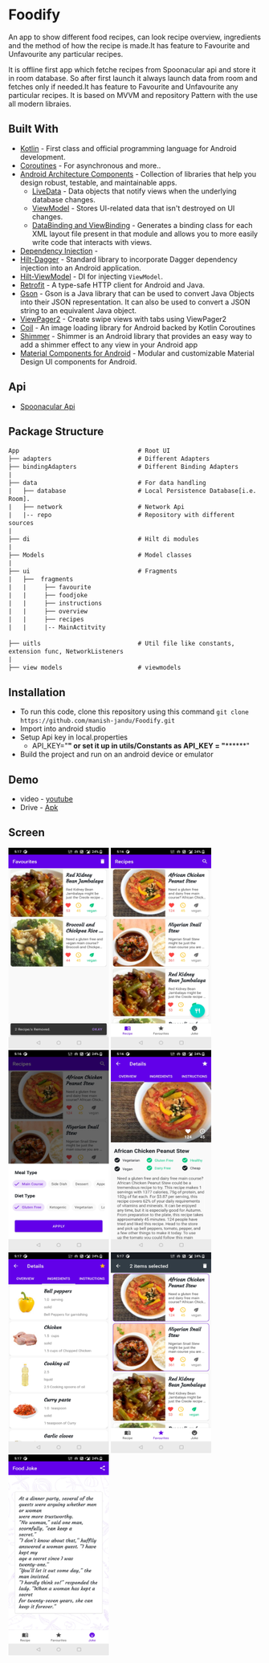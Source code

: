 # Foodify
An app to show different food recipes, can look recipe overview, ingredients and the method of how the recipe is made.It has feature to Favourite and Unfavourite any particular recipes.

It is  offline first app which fetche recipes from Spoonacular api and store it in room database. So after first launch it always launch data from room and fetches only if needed.It has feature to Favourite and Unfavourite any particular recipes.
It is based on MVVM and repository Pattern with the use all modern libraies.

## Built With
- [Kotlin](https://kotlinlang.org/) - First class and official programming language for Android development.
- [Coroutines](https://kotlinlang.org/docs/reference/coroutines-overview.html) - For asynchronous and more..
- [Android Architecture Components](https://developer.android.com/topic/libraries/architecture) - Collection of libraries that help you design robust, testable, and maintainable apps.
  - [LiveData](https://developer.android.com/topic/libraries/architecture/livedata) - Data objects that notify views when the underlying database changes.
  - [ViewModel](https://developer.android.com/topic/libraries/architecture/viewmodel) - Stores UI-related data that isn't destroyed on UI changes.
  - [DataBinding and ViewBinding](https://developer.android.com/topic/libraries/data-binding) -  Generates a binding class for each XML layout file present in that module and allows you to more easily write code that interacts with views.
 - [Dependency Injection](https://developer.android.com/training/dependency-injection) -
  - [Hilt-Dagger](https://dagger.dev/hilt/) - Standard library to incorporate Dagger dependency injection into an Android application.
  - [Hilt-ViewModel](https://developer.android.com/training/dependency-injection/hilt-jetpack) - DI for injecting `ViewModel`.
- [Retrofit](https://square.github.io/retrofit/) - A type-safe HTTP client for Android and Java.
- [Gson](https://github.com/google/gson) - Gson is a Java library that can be used to convert Java Objects into their JSON representation. It can also be used to convert a JSON string to an equivalent Java object. 
- [ViewPager2](https://developer.android.com/guide/navigation/navigation-swipe-view-2) - Create swipe views with tabs using ViewPager2
- [Coil](https://github.com/coil-kt/coil) - An image loading library for Android backed by Kotlin Coroutines
- [Shimmer](https://facebook.github.io/shimmer-android/) - Shimmer is an Android library that provides an easy way to add a shimmer effect to any view in your Android app
- [Material Components for Android](https://github.com/material-components/material-components-android) - Modular and customizable Material Design UI components for Android.
  
## Api
* [Spoonacular Api](spoonacular.com/)

## Package Structure

    App                                 # Root UI
    ├── adapters                        # Different Adapters
    ├── bindingAdapters                 # Different Binding Adapters
    |
    ├── data                            # For data handling
    |   ├── database                    # Local Persistence Database[i.e. Room].
    |   ├── network                     # Network Api
    |   |-- repo                        # Repository with different sources
    |
    ├── di                              # Hilt di modules
    |
    ├── Models                          # Model classes
    |
    ├── ui                              # Fragments
    |   ├──  fragments
    |   |     ├── favourite
    |   |     ├── foodjoke
    |   |     ├── instructions
    |   |     ├── overview
    |   |     ├── recipes
    |   |     |-- MainActitvity
    
    ├── uitls                           # Util file like constants, extension func, NetworkListeners
    |
    ├── view models                     # viewmodels
    
 ## Installation

* To run this code, clone this repository using this command `git clone https://github.com/manish-jandu/Foodify.git`
* Import into android studio
* Setup Api key in local.properties
  - API_KEY="**********"
  or set it up in utils/Constants as API_KEY = "****************"
* Build the project and run on an android device or emulator

## Demo
 - video - [youtube](https://www.youtube.com/watch?v=qS0O6quJRTQ)
 - Drive - [Apk](https://drive.google.com/drive/folders/18BaoM2eH99Tu3WJp6uaiYGaB7loVeLX7?usp=sharing)
  
## Screen 

 <div >
  <img src="Demo/1.jpg" width="200" height="400"/>
  <img src="Demo/2.jpg" width="200" height="400"/> 
  <img src="Demo/3.jpg" width="200" height="400"/>
  <img src="Demo/4.jpg" width="200" height="400"/> 
  <img src="Demo/5.jpg" width="200" height="400"/>
  <img src="Demo/6.jpg" width="200" height="400"/>
  <img src="Demo/7.jpg" width="200" height="400"/>
 </div>

